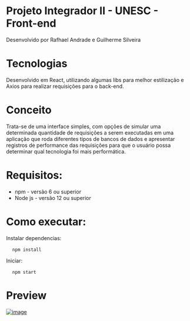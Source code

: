 # Projeto Integrador II - UNESC - Front-end

Desenvolvido por Rafhael Andrade e Guilherme Silveira

# Tecnologias
Desenvolvido em React, utilizando algumas libs para melhor estilização e Axios para realizar requisições para o back-end.

# Conceito
Trata-se de uma interface simples, com opções de simular uma determinada quantidade de requisições a serem executadas em uma aplicação que roda diferentes tipos de bancos de dados e apresentar registros de performance das requisições para que o usuário possa determinar qual tecnologia foi mais performática.

# Requisitos:
- npm - versão 6 ou superior
- Node js - versão 12 ou superior

# Como executar:

Instalar dependencias:

<pre>
  <code>npm install</code>
</pre>

Iniciar:

<pre>
  <code>npm start</code>
</pre>

# Preview
<a href="https://ibb.co/2sJ5zz2"><img src="https://i.ibb.co/txR300f/image.png" alt="image" border="0"></a>
